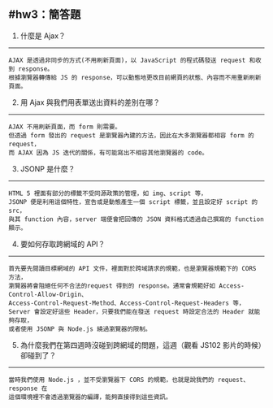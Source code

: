 #hw3：簡答題
----

1. 什麼是 Ajax？
----
    AJAX 是透過非同步的方式(不用刷新頁面)，以 JavaScript 的程式碼發送 request 和收到 response。
    根據瀏覽器轉傳給 JS 的 response，可以動態地更改目前網頁的狀態、內容而不用重新刷新頁面。 

2. 用 Ajax 與我們用表單送出資料的差別在哪？
----
    AJAX 不用刷新頁面，而 form 則需要。
    但透過 form 發出的 request 是瀏覽器內建的方法，因此在大多瀏覽器都相容 form 的 request，
    而 AJAX 因為 JS 迭代的關係，有可能寫出不相容其他瀏覽器的 code。

3. JSONP 是什麼？
----
    HTML 5 裡面有部分的標籤不受同源政策的管理，如 img、script 等，
    JSONP 便是利用這個特性，宣告或是動態產生一個 script 標籤，並且設定好 script 的 src，
    與其 function 內容，server 端便會把回傳的 JSON 資料格式透過自己撰寫的 function 顯示。

4. 要如何存取跨網域的 API？
----
    首先要先閱讀目標網域的 API 文件，裡面對於跨域請求的規範，也是瀏覽器規範下的 CORS 方法，
    瀏覽器將會阻絕任何不合法的request 得到的 response。通常會規範好如 Access-Control-Allow-Origin、
    Access-Control-Request-Method、Access-Control-Request-Headers 等，
    Server 會設定好這些 Header，只要我們能在發送 request 時設定合法的 Header 就能夠存取，
    或者使用 JSONP 與 Node.js 繞過瀏覽器的限制。

5. 為什麼我們在第四週時沒碰到跨網域的問題，這週（觀看 JS102 影片的時候）卻碰到了？
----
    當時我們使用 Node.js ，並不受瀏覽器下 CORS 的規範，也就是說我們的 request、response 在
    這個環境裡不會透過瀏覽器的編譯，能夠直接得到這些資訊。
